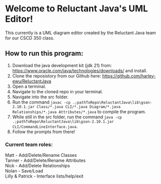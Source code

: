 # Welcome to Reluctant Java's UML Editor!
This currently is a UML diagram editor created by the Reluctant Java team for our CSCD 350 class.
## How to run this program:
1. Download the java development kit (jdk 21) from: https://www.oracle.com/java/technologies/downloads/
and install.
2. Clone the reposistory from our Github here: https://github.com/harley-ewu/ReluctantJava
3. Open a terminal.
4. Navigate to the cloned repo in your terminal.
5. Navigate into the src folder.
6. Run the command `javac -cp .;pathToRepo\ReluctantJava\lib\gson-2.10.1.jar Class/*.java CLI/*.java Diagram/*.java Relationships/*.java Attributes/*.java` to compile the program.
7. While still in the src folder, run the command `java -cp .;pathToRepo\ReluctantJava\lib\gson-2.10.1.jar CLI/CommandLineInterface.java`.
8. Follow the prompts from there!

### Current team roles:
Matt - Add/Delete/Rename Classes<br>
Tanner - Add/Delete/Rename Attributes<br>
Nick - Add/Delete Relationships<br>
Nolan - Save/Load<br>
Lilly & Patrick - Interface lists/help/exit
